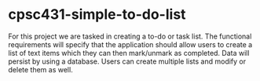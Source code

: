 # cpsc431-simple-to-do-list
For this project we are tasked in creating a to-do or task list. The functional requirements will specify that the application should allow users to create a list of text items which they can then mark/unmark as completed. Data will persist by using a database. Users can create multiple lists and modify or delete them as well.
